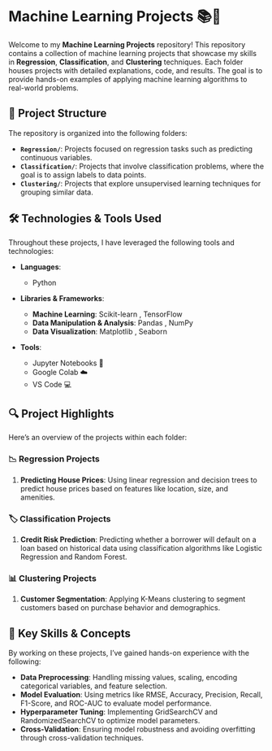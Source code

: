 # Machine Learning Projects 📚🤖

Welcome to my **Machine Learning Projects** repository! This repository contains a collection of machine learning projects that showcase my skills in **Regression**, **Classification**, and **Clustering** techniques. Each folder houses projects with detailed explanations, code, and results. The goal is to provide hands-on examples of applying machine learning algorithms to real-world problems.

## 📂 Project Structure

The repository is organized into the following folders:

- **`Regression/`**: Projects focused on regression tasks such as predicting continuous variables.
- **`Classification/`**: Projects that involve classification problems, where the goal is to assign labels to data points.
- **`Clustering/`**: Projects that explore unsupervised learning techniques for grouping similar data.

## 🛠️ Technologies & Tools Used

Throughout these projects, I have leveraged the following tools and technologies:

- **Languages**:  
  - Python 

- **Libraries & Frameworks**:  
  - **Machine Learning**: Scikit-learn , TensorFlow 
  - **Data Manipulation & Analysis**: Pandas , NumPy 
  - **Data Visualization**: Matplotlib , Seaborn 

- **Tools**:  
  - Jupyter Notebooks 📓
  - Google Colab ☁️
  - VS Code 💻

## 🔍 Project Highlights

Here’s an overview of the projects within each folder:

### 📉 **Regression Projects**
1. **Predicting House Prices**: Using linear regression and decision trees to predict house prices based on features like location, size, and amenities.
  
### 🏷️ **Classification Projects**
1. **Credit Risk Prediction**: Predicting whether a borrower will default on a loan based on historical data using classification algorithms like Logistic Regression and Random Forest.


### 📊 **Clustering Projects**
1. **Customer Segmentation**: Applying K-Means clustering to segment customers based on purchase behavior and demographics.

## 🚀 Key Skills & Concepts

By working on these projects, I’ve gained hands-on experience with the following:

- **Data Preprocessing**: Handling missing values, scaling, encoding categorical variables, and feature selection.
- **Model Evaluation**: Using metrics like RMSE, Accuracy, Precision, Recall, F1-Score, and ROC-AUC to evaluate model performance.
- **Hyperparameter Tuning**: Implementing GridSearchCV and RandomizedSearchCV to optimize model parameters.
- **Cross-Validation**: Ensuring model robustness and avoiding overfitting through cross-validation techniques.

